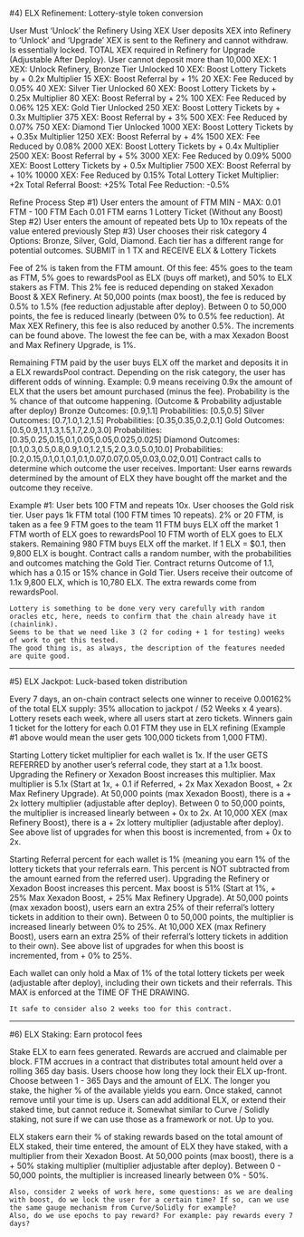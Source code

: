 #4) ELX Refinement: Lottery-style token conversion

User Must ‘Unlock’ the Refinery Using XEX
User deposits XEX into Refinery to ‘Unlock’ and ‘Upgrade’
XEX is sent to the Refinery and cannot withdraw. Is essentially locked.
TOTAL XEX required in Refinery for Upgrade (Adjustable After Deploy). User cannot deposit more than 10,000 XEX:
1 XEX: Unlock Refinery, Bronze Tier Unlocked
10 XEX: Boost Lottery Tickets by + 0.2x Multiplier
15 XEX: Boost Referral by + 1%
20 XEX: Fee Reduced by 0.05%
40 XEX: Silver Tier Unlocked
60 XEX: Boost Lottery Tickets by + 0.25x Multiplier
80 XEX: Boost Referral by + 2%
100 XEX: Fee Reduced by 0.06%
125 XEX: Gold Tier Unlocked
250 XEX: Boost Lottery Tickets by + 0.3x Multiplier
375 XEX: Boost Referral by + 3%
500 XEX: Fee Reduced by 0.07%
750 XEX: Diamond Tier Unlocked
1000 XEX: Boost Lottery Tickets by + 0.35x Multiplier
1250 XEX: Boost Referral by + 4%
1500 XEX: Fee Reduced by 0.08%
2000 XEX: Boost Lottery Tickets by + 0.4x Multiplier
2500 XEX: Boost Referral by + 5%
3000 XEX: Fee Reduced by 0.09%
5000 XEX: Boost Lottery Tickets by + 0.5x Multiplier
7500 XEX: Boost Referral by + 10%
10000 XEX: Fee Reduced by 0.15%
Total Lottery Ticket Multiplier: +2x
Total Referral Boost: +25%
Total Fee Reduction: -0.5%

Refine Process
Step #1) User enters the amount of FTM
MIN - MAX: 0.01 FTM - 100 FTM
Each 0.01 FTM earns 1 Lottery Ticket (Without any Boost)
Step #2) User enters the amount of repeated bets
Up to 10x repeats of the value entered previously
Step #3) User chooses their risk category
4 Options: Bronze, Silver, Gold, Diamond. Each tier has a different range for potential outcomes.
SUBMIT in 1 TX and RECEIVE ELX & Lottery Tickets

Fee of 2% is taken from the FTM amount. Of this fee: 45% goes to the team as FTM, 5% goes to rewardsPool as ELX (buys off market), and 50% to ELX stakers as FTM.
This 2% fee is reduced depending on staked Xexadon Boost & XEX Refinery.
At 50,000 points (max boost), the fee is reduced by 0.5% to 1.5% (fee reduction adjustable after deploy). Between 0 to 50,000 points, the fee is reduced linearly (between 0% to 0.5% fee reduction).
At Max XEX Refinery, this fee is also reduced by another 0.5%. The increments can be found above.
The lowest the fee can be, with a max Xexadon Boost and Max Refinery Upgrade, is 1%.

Remaining FTM paid by the user buys ELX off the market and deposits it in a ELX rewardsPool contract.
Depending on the risk category, the user has different odds of winning. Example: 0.9 means receiving 0.9x the amount of ELX that the users bet amount purchased (minus the fee). Probability is the % chance of that outcome happening. (Outcome & Probability adjustable after deploy)
Bronze
Outcomes: [0.9,1.1]
Probabilities: [0.5,0.5]
Silver
Outcomes: [0.7,1.0,1.2,1.5]
Probabilities: [0.35,0.35,0.2,0.1]
Gold
Outcomes: [0.5,0.9,1.1,1.3,1.5,1.7,2.0,3.0]
Probabilities: [0.35,0.25,0.15,0.1,0.05,0.05,0.025,0.025]
Diamond
Outcomes: [0.1,0.3,0.5,0.8,0.9,1.0,1.2,1.5,2.0,3.0,5.0,10.0]
Probabilities: [0.2,0.15,0.1,0.1,0.1,0.1,0.07,0.07,0.05,0.03,0.02,0.01]
Contract calls to determine which outcome the user receives. Important: User earns rewards determined by the amount of ELX they have bought off the market and the outcome they receive.

Example #1:
User bets 100 FTM and repeats 10x. User chooses the Gold risk tier. User pays 1k FTM total (100 FTM times 10 repeats).
2% or 20 FTM, is taken as a fee
9 FTM goes to the team
11 FTM buys ELX off the market
1 FTM worth of ELX goes to rewardsPool
10 FTM worth of ELX goes to ELX stakers.
Remaining 980 FTM buys ELX off the market.
If 1 ELX = $0.1, then 9,800 ELX is bought.
Contract calls a random number, with the probabilities and outcomes matching the Gold Tier.
Contract returns Outcome of 1.1, which has a 0.15 or 15% chance in Gold Tier.
Users receive their outcome of 1.1x 9,800 ELX, which is 10,780 ELX. The extra rewards come from rewardsPool.

    Lottery is something to be done very very carefully with random oracles etc, here, needs to confirm that the chain already have it (chainlink).
    Seems to be that we need like 3 (2 for coding + 1 for testing) weeks of work to get this tested.
    The good thing is, as always, the description of the features needed are quite good.

---

#5) ELX Jackpot: Luck-based token distribution

Every 7 days, an on-chain contract selects one winner to receive 0.00162% of the total ELX supply: 35% allocation to jackpot / (52 Weeks x 4 years).
Lottery resets each week, where all users start at zero tickets.
Winners gain 1 ticket for the lottery for each 0.01 FTM they use in ELX refining (Example #1 above would mean the user gets 100,000 tickets from 1,000 FTM).

Starting Lottery ticket multiplier for each wallet is 1x. If the user GETS REFERRED by another user’s referral code, they start at a 1.1x boost. Upgrading the Refinery or Xexadon Boost increases this multiplier. Max multiplier is 5.1x (Start at 1x, + 0.1 if Referred, + 2x Max Xexadon Boost, + 2x Max Refinery Upgrade).
At 50,000 points (max Xexadon Boost), there is a + 2x lottery multiplier (adjustable after deploy). Between 0 to 50,000 points, the multiplier is increased linearly between + 0x to 2x.
At 10,000 XEX (max Refinery Boost), there is a + 2x lottery multiplier (adjustable after deploy). See above list of upgrades for when this boost is incremented, from + 0x to 2x.

Starting Referral percent for each wallet is 1% (meaning you earn 1% of the lottery tickets that your referrals earn. This percent is NOT subtracted from the amount earned from the referred user). Upgrading the Refinery or Xexadon Boost increases this percent. Max boost is 51% (Start at 1%, + 25% Max Xexadon Boost, + 25% Max Refinery Upgrade).
At 50,000 points (max xexadon boost), users earn an extra 25% of their referral’s lottery tickets in addition to their own). Between 0 to 50,000 points, the multiplier is increased linearly between 0% to 25%.
At 10,000 XEX (max Refinery Boost), users earn an extra 25% of their referral’s lottery tickets in addition to their own). See above list of upgrades for when this boost is incremented, from + 0% to 25%.

Each wallet can only hold a Max of 1% of the total lottery tickets per week (adjustable after deploy), including their own tickets and their referrals. This MAX is enforced at the TIME OF THE DRAWING.

    It safe to consider also 2 weeks too for this contract.

---

#6) ELX Staking: Earn protocol fees

Stake ELX to earn fees generated. Rewards are accrued and claimable per block.
FTM accrues in a contract that distributes total amount held over a rolling 365 day basis.
Users choose how long they lock their ELX up-front.
Choose between 1 - 365 Days and the amount of ELX.
The longer you stake, the higher % of the available yields you earn.
Once staked, cannot remove until your time is up.
Users can add additional ELX, or extend their staked time, but cannot reduce it.
Somewhat similar to Curve / Solidly staking, not sure if we can use those as a framework or not. Up to you.

ELX stakers earn their % of staking rewards based on the total amount of ELX staked, their time entered, the amount of ELX they have staked, with a multiplier from their Xexadon Boost. At 50,000 points (max boost), there is a + 50% staking multiplier (multiplier adjustable after deploy). Between 0 - 50,000 points, the multiplier is increased linearly between 0% - 50%.

    Also, consider 2 weeks of work here, some questions: as we are dealing with boost, do we lock the user for a certain time? If so, can we use the same gauge mechanism from Curve/Solidly for example?
    Also, do we use epochs to pay reward? For example: pay rewards every 7 days?
